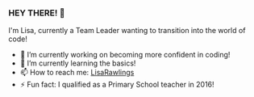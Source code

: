 ### HEY THERE! 👋

<!-- **lisarawlings/lisarawlings** is a ✨ _special_ ✨ repository because its `README.md` (this file) appears on your GitHub profile. -->

I'm Lisa, currently a Team Leader wanting to transition into the world of code!

- 🔭 I’m currently working on becoming more confident in coding!
- 🌱 I’m currently learning the basics!
- 📫 How to reach me: [LisaRawlings](https://www.linkedin.com/in/lisa-rawlings-115448204) 
- ⚡ Fun fact: I qualified as a Primary School teacher in 2016!
 
 
